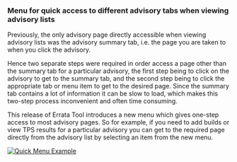 ### Menu for quick access to different advisory tabs when viewing advisory lists

Previously, the only advisory page directly accessible when viewing advisory
lists was the advisory summary tab, i.e. the page you are taken to when you
click the advisory.

Hence two separate steps were required in order access a page other than the
summary tab for a particular advisory, the first step being to click on the
advisory to get to the summary tab, and the second step being to click the
appropriate tab or menu item to get to the desired page. Since the summary tab
contains a lot of information it can be slow to load, which makes this
two-step process inconvenient and often time consuming.

This release of Errata Tool introduces a new menu which gives one-step access
to most advisory pages. So for example, if you need to add builds or view TPS
results for a particular advisory you can get to the required page directly
from the advisory list by selecting an item from the new menu.

[![Quick Menu Example](images/3.12.2/quickmenu.png)](images/3.12.2/quickmenu.png)
